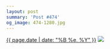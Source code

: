 ```yaml
---
layout: post
summary: 'Post #474'
og_image: 474-1280.jpg
---
```


<p>
  <time><a href="/474">{{ page.date | date: "%B %e, %Y" }}</a></time>
  <a href="/474"><img src="{{ site.assets_url }}/474-640.jpg" srcset="{{ site.assets_url }}/474-1280.jpg 1280w, {{ site.assets_url }}/474-960.jpg 960w, {{ site.assets_url }}/474-640.jpg 640w, {{ site.assets_url }}/474-320.jpg 320w" sizes="(min-width: 700px) 50vw, calc(100vw - 2rem)" /></a>
</p>
